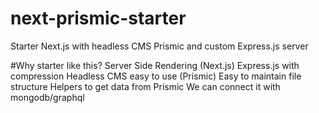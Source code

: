 # next-prismic-starter
Starter Next.js with headless CMS Prismic and custom Express.js server

#Why starter like this?
Server Side Rendering (Next.js)
Express.js with compression
Headless CMS easy to use (Prismic)
Easy to maintain file structure
Helpers to get data from Prismic
We can connect it with mongodb/graphql
